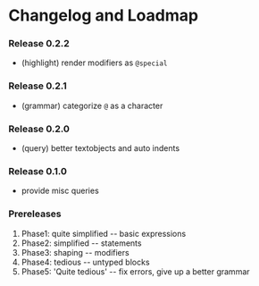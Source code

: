 # Changelog and Loadmap

### Release 0.2.2

- (highlight) render modifiers as `@special`

### Release 0.2.1
- (grammar) categorize `@` as a character

### Release 0.2.0

- (query) better textobjects and auto indents

### Release 0.1.0

- provide misc queries

### Prereleases

1. Phase1: quite simplified -- basic expressions
2. Phase2: simplified -- statements
3. Phase3: shaping -- modifiers
4. Phase4: tedious -- untyped blocks
5. Phase5: 'Quite tedious' -- fix errors, give up a better grammar

